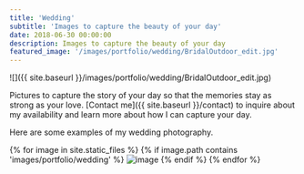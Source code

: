 ```yaml
---
title: 'Wedding'
subtitle: 'Images to capture the beauty of your day'
date: 2018-06-30 00:00:00
description: Images to capture the beauty of your day
featured_image: '/images/portfolio/wedding/BridalOutdoor_edit.jpg'
---
```


![]({{ site.baseurl }}/images/portfolio/wedding/BridalOutdoor_edit.jpg)

Pictures to capture the story of your day so that the memories stay as strong as your love.  [Contact me]({{ site.baseurl }}/contact) to inquire about my availability and learn more about how I can capture your day.

Here are some examples of my wedding photography.

<div class="gallery" data-columns="3">
{% for image in site.static_files %}
    {% if image.path contains 'images/portfolio/wedding' %}
        <img src="{{ site.baseurl }}{{ image.path }}" alt="image" />
    {% endif %}
{% endfor %}
</div>